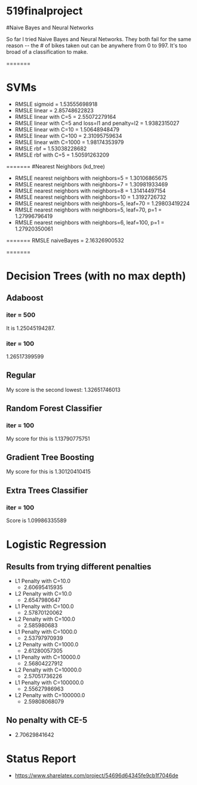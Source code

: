 519finalproject
===============

#Naive Bayes and Neural Networks

So far I tried Naive Bayes and Neural Networks. They both fail for the same reason -- the # of bikes taken out can be anywhere
from 0 to 997. It's too broad of a classification to make.

=======
# SVMs
* RMSLE sigmoid =  1.53555698918
* RMSLE linear =  2.85748622823
* RMSLE linear with C=5 = 2.55072279164
* RMSLE linear with C=5 and loss=l1 and penalty=l2 = 1.9382315027
* RMSLE linear with C=10 =  1.50648948479
* RMSLE linear with C=100 = 2.31095759634
* RMSLE linear with C=1000 = 1.98174353979
* RMSLE rbf =  1.53038228682
* RMSLE rbf with C=5 = 1.50591263209

=======
#Nearest Neighbors (kd_tree)
* RMSLE nearest neighbors with neighbors=5  =  1.30106865675
* RMSLE nearest neighbors with neighbors=7  =  1.30981933469
* RMSLE nearest neighbors with neighbors=8  =  1.31414497154
* RMSLE nearest neighbors with neighbors=10  =  1.3192726732
* RMSLE nearest neighbors with neighbors=5, leaf=70  =  1.29803419224
* RMSLE nearest neighbors with neighbors=5, leaf=70, p=1  =  1.27996796419
* RMSLE nearest neighbors with neighbors=6, leaf=100, p=1  =  1.27920350061

=======
RMSLE naiveBayes = 2.16326900532

=======

# Decision Trees (with no max depth)
## Adaboost
### iter = 500
It is 1.25045194287.
### iter = 100
1.26517399599
## Regular
My score is the second lowest: 1.32651746013
## Random Forest Classifier
### iter = 100
My score for this is 1.13790775751
## Gradient Tree Boosting
My score for this is 1.30120410415
## Extra Trees Classifier
### iter = 100
Score is 1.09986335589

# Logistic Regression
## Results from trying different penalties
* L1 Penalty with C=10.0
  * 2.60695415935
* L2 Penalty with C=10.0
  * 2.6547980647
* L1 Penalty with C=100.0
  * 2.57870120062
* L2 Penalty with C=100.0
  * 2.585980683
* L1 Penalty with C=1000.0
  * 2.53797970939
* L2 Penalty with C=1000.0
  * 2.61280057305
* L1 Penalty with C=10000.0
  * 2.56804227912
* L2 Penalty with C=10000.0
  * 2.57051736226
* L1 Penalty with C=100000.0
  * 2.55627986963
* L2 Penalty with C=100000.0
  * 2.59808068079

## No penalty with CE-5
* 2.70629841642

# Status Report
* https://www.sharelatex.com/project/54696d64345fe9cb1f7046de

